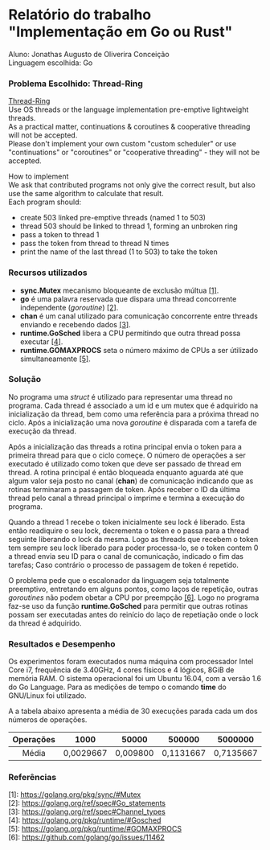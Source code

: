 # Relatório do trabalho "Implementação em Go ou Rust"

Aluno: Jonathas Augusto de Oliverira Conceição  
Linguagem escolhida: Go  

### Problema Escolhido: Thread-Ring
[Thread-Ring](http://benchmarksgame.alioth.debian.org/u64q/threadring-description.html#threadring)  
Use OS threads or the language implementation pre-emptive lightweight threads.  
As a practical matter, continuations & coroutines & cooperative threading will not be accepted.  
Please don't implement your own custom "custom scheduler" or use "continuations" or "coroutines" or "cooperative threading" - they will not be accepted.  

How to implement  
We ask that contributed programs not only give the correct result, but also use the same algorithm to calculate that result.  
Each program should:  
  - create 503 linked pre-emptive threads (named 1 to 503)  
  - thread 503 should be linked to thread 1, forming an unbroken ring  
  - pass a token to thread 1  
  - pass the token from thread to thread N times  
  - print the name of the last thread (1 to 503) to take the token  

### Recursos utilizados
  - **sync.Mutex** mecanismo bloqueante de exclusão múltua [\[1\]][1].  
  - **go** é uma palavra reservada que dispara uma thread concorrente independente (_goroutine_) [\[2\]][2].  
  - **chan** é um canal utilizado para comunicação concorrente entre threads enviando e recebendo dados [\[3\]][3].  
  - **runtime.GoSched** libera a CPU permitindo que outra thread possa executar [\[4\]][4].
  - **runtime.GOMAXPROCS** seta o número máximo de CPUs a ser útilizado simultaneamente [\[5\]][5].  

### Solução
No programa uma _struct_ é utilizado para representar uma thread no programa.
Cada thread é associado a um id e um mutex que é adquirido na inicialização da thread, bem como uma referência para a próxima thread no ciclo. Após a inicialização uma nova _goroutine_ é disparada com a tarefa de execução da thread.  

Após a inicialização das threads a rotina principal envia o token para a primeira thread para que o ciclo começe. O número de operações a ser executado é utilizado como token que deve ser passado de thread em thread. A rotina principal é então bloqueada enquanto aguarda até que algum valor seja posto no canal (**chan**) de comunicação indicando que as rotinas terminaram a passagem de token. Após receber o ID da última thread pelo canal a thread principal o imprime e termina a execução do programa.

Quando a thread 1 recebe o token inicialmente seu lock é liberado. Esta então readiquire o seu lock, decrementa o token e o passa para a thread seguinte liberando o lock da mesma. Logo as threads que recebem o token tem sempre seu lock liberado para poder processa-lo, se o token contem 0 a thread envia seu ID para o canal de comunicação, indicado o fim das tarefas; Caso contrário o processo de passagem de token é repetido.

O problema pede que o escalonador da linguagem seja totalmente preemptivo, entretando em alguns pontos, como laços de repetição, outras _goroutines_ não podem obetar a CPU por preempção [\[6\]][6].
Logo no programa faz-se uso da função **runtime.GoSched** para permitir que outras rotinas possam ser executadas antes do reinício do laço de repetiação onde o lock da thread é adquirido.

### Resultados e Desempenho

Os experimentos foram executados numa máquina com processador Intel Core i7, frequência de 3.40GHz, 4 cores físicos e 4 lógicos, 8GiB de memória RAM.
O sistema operacional foi um Ubuntu 16.04, com a versão 1.6 do Go Language.
Para as medições de tempo o comando **time** do GNU/Linux foi utilizado.

A a tabela abaixo apresenta a média de 30 execuções parada cada um dos números de operações.

| Operações | 1000      | 50000     | 500000    | 5000000   | 50000000  |
|:---------:|:---------:|:---------:|:---------:|:---------:|:---------:|
| Média     | 0,0029667 | 0,009800  | 0,1131667 | 0,7135667 |  6,53210  |

### Referências

\[1\]: https://golang.org/pkg/sync/#Mutex  
\[2\]: https://golang.org/ref/spec#Go_statements  
\[3\]: https://golang.org/ref/spec#Channel_types  
\[4\]: https://golang.org/pkg/runtime/#Gosched  
\[5\]: https://golang.org/pkg/runtime/#GOMAXPROCS  
\[6\]: https://github.com/golang/go/issues/11462  

[1]: https://golang.org/pkg/sync/#Mutex  
[2]: https://golang.org/ref/spec#Go_statements  
[3]: https://golang.org/ref/spec#Channel_types  
[4]: https://golang.org/pkg/runtime/#Gosched  
[5]: https://golang.org/pkg/runtime/#GOMAXPROCS  
[6]: https://github.com/golang/go/issues/11462  
